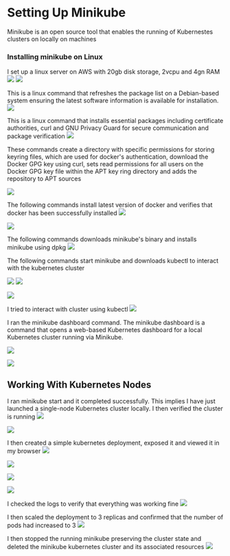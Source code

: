 # Setting Up Minikube

Minikube is an open source tool that enables the running of Kubernestes clusters on locally on machines

### Installing minikube on Linux

I set up a linux server on AWS with 20gb disk storage, 2vcpu and 4gn RAM
![](./1.png)
![](./2.png)


This is a linux command that refreshes the package list on a Debian-based system ensuring the latest software information is available for installation. 
![](./3.png)

This is a linux command that installs essential packages including certificate authorities, curl and GNU Privacy Guard for secure communication and package verification
![](./4.png)

These commands create a directory with specific permissions for storing keyring files, which are used for docker's authentication, download the Docker GPG key using curl, sets read permissions for all users on the Docker GPG key file within the APT key ring directory and adds the repository to APT sources

![](./5.png)

The following commands install latest version of docker and verifies that docker has been successfully installed
![](./6.png)

![](./7.png)

The following commands downloads minikube's binary and installs minikube using dpkg
![](./8.png)

The following commands start minikube and downloads kubectl to interact with the kubernetes cluster

![](./11.png)
![](./12.png)

![](./10.png)

I tried to interact with cluster using kubectl
![](./13.png)

I ran the minikube dashboard command. The minikube dashboard is a command that opens a web-based Kubernetes dashboard for a local Kubernetes cluster running via Minikube.

![](./14.png)

![](./16.png)

## Working With Kubernetes Nodes
I ran minikube start and it completed successfully. This implies I have just launched a single-node Kubernetes cluster locally. I then verified the cluster is running
![](./17.png)

![](./18.png)

I then created a simple kubernetes deployment, exposed it and viewed it in my browser
![](./19.png)

![](./20.png)

![](./21.png)

![](./22.png)

I checked the logs to verify that everything was working fine
![](./23.png)

I then scaled the deployment to 3 replicas and confirmed that the number of pods had increased to 3
![](./24.png)

I then stopped the running minikube preserving the cluster state and deleted the minikube kubernetes cluster and its associated resources
![](./25.png)